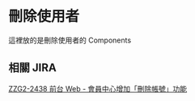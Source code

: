 # 刪除使用者

這裡放的是刪除使用者的 Components

## 相關 JIRA

[ZZG2-2438 前台 Web - 會員中心增加「刪除帳號」功能](https://zerozero.atlassian.net/browse/ZZG2-2438)